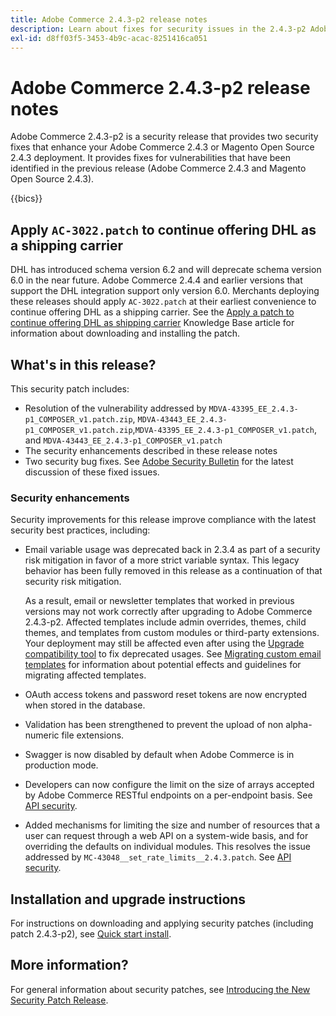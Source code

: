 ```yaml
---
title: Adobe Commerce 2.4.3-p2 release notes
description: Learn about fixes for security issues in the 2.4.3-p2 Adobe Commerce release.
exl-id: d8ff03f5-3453-4b9c-acac-8251416ca051
---
```

# Adobe Commerce 2.4.3-p2 release notes

Adobe Commerce 2.4.3-p2 is a security release that provides two security fixes that enhance your Adobe Commerce 2.4.3 or Magento Open Source 2.4.3 deployment. It provides fixes for vulnerabilities that have been identified in the previous release (Adobe Commerce 2.4.3 and Magento Open Source 2.4.3).

{{bics}}

## Apply `AC-3022.patch` to continue offering DHL as a shipping carrier

DHL has introduced schema version 6.2 and will deprecate schema version 6.0 in the near future. Adobe Commerce 2.4.4 and earlier versions that support the DHL integration support only version 6.0. Merchants deploying these releases should apply `AC-3022.patch` at their earliest convenience to continue offering DHL as a shipping carrier. See the [Apply a patch to continue offering DHL as shipping carrier](https://support.magento.com/hc/en-us/articles/7707818131597-Apply-a-patch-to-continue-offering-DHL-as-shipping-carrier) Knowledge Base article for information about downloading and installing the patch.

## What's in this release?

This security patch includes:

*  Resolution of the vulnerability addressed by `MDVA-43395_EE_2.4.3-p1_COMPOSER_v1.patch.zip`, `MDVA-43443_EE_2.4.3-p1_COMPOSER_v1.patch.zip`,`MDVA-43395_EE_2.4.3-p1_COMPOSER_v1.patch`, and `MDVA-43443_EE_2.4.3-p1_COMPOSER_v1.patch`
*  The security enhancements described in these release notes
*  Two security bug fixes. See [Adobe Security Bulletin](https://helpx.adobe.com/security/products/magento/apsb22-13.html) for the latest discussion of these fixed issues.

### Security enhancements

Security improvements for this release improve compliance with the latest security best practices, including:

*  Email variable usage was deprecated back in 2.3.4 as part of a security risk mitigation in favor of a more strict variable syntax. This legacy behavior has been fully removed in this release as a continuation of that security risk mitigation.

   As a result, email or newsletter templates that worked in previous versions may not work correctly after upgrading to Adobe Commerce 2.4.3-p2. Affected templates include admin overrides, themes, child themes, and templates from custom modules or third-party extensions. Your deployment may still be affected even after using the [Upgrade compatibility tool](https://experienceleague.adobe.com/docs/commerce-operations/upgrade-guide/upgrade-compatibility-tool/overview.html?lang=en) to fix deprecated usages. See [Migrating custom email templates](https://developer.adobe.com/commerce/frontend-core/guide/templates/email-migration/) for information about potential effects and guidelines for migrating affected templates.

*  OAuth access tokens and password reset tokens are now encrypted when stored in the database. <!-- AC-520 1323-->

*  Validation has been strengthened to prevent the upload of non alpha-numeric file extensions. <!-- AC-479-->

*  Swagger is now disabled by default when Adobe Commerce is in production mode. <!-- AC-1450-->

*  Developers can now configure the limit on the size of arrays accepted by Adobe Commerce RESTful endpoints on a per-endpoint basis. See [API security](https://developer.adobe.com/commerce/webapi/get-started/api-security/). <!-- AC-465-->

*  Added mechanisms for limiting the size and number of resources that a user can request through a web API on a system-wide basis, and for overriding the defaults on individual modules. This resolves the issue addressed by `MC-43048__set_rate_limits__2.4.3.patch`. See [API security](https://developer.adobe.com/commerce/webapi/get-started/api-security/). <!-- AC-1120-->

## Installation and upgrade instructions

For instructions on downloading and applying security patches (including patch 2.4.3-p2), see [Quick start install](../../../installation/composer.md).

## More information?

For general information about security patches, see [Introducing the New Security Patch Release](https://community.magento.com/t5/Magento-DevBlog/Introducing-the-New-Security-Patch-Release/ba-p/141287).
